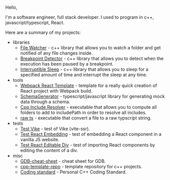 Hello,

I'm a software engineer, full stack developer.
I used to program in c++, javascript/typescript, React.

Here are a summary of my projects:
- libraries
  - [File Watcher](https://github.com/nicolasventer/File-Watcher) - c++ library that allows you to watch a folder and get notified of any file changes inside.
  - [Breakpoint Detector](https://github.com/nicolasventer/Breakpoint-Detector) - c++ library that allows you to detect when the execution has been paused by a breakpoint.
  - [Interruptible Sleep](https://github.com/nicolasventer/Interruptible-Sleep) - c++ library that allows you to sleep for a specified amount of time and interrupt the sleep at any time.
- tools
  - [Webpack React Template](https://github.com/nicolasventer/WebpackReactTemplate) - template for a really quick creation of React project with Webpack build.
  - [SchemaGenerator](https://github.com/nicolasventer/SchemaGenerator) - typescript/javascript library for generating mock data through a schema.
  - [Cpp Include Resolver](https://github.com/nicolasventer/Cpp-Include-Resolver) - executable that allows you to compute all folders to add to includePath in order to resolve all includes.
  - [raw ts](https://github.com/nicolasventer/raw-ts) - executable that convert a file to a raw typscript string.
- tests
  - [Test Vike](https://github.com/nicolasventer/Test_Vike) - test of Vike (vite-ssr).
  - [Test React Embedding](https://github.com/nicolasventer/Test-ReactEmbedding) - test of embedding a React component in a vanilla JS website.
  - [Test React Editable Div](https://github.com/nicolasventer/Test-ReactEditableDiv) - test of importing React components by editing the content of a div.
- misc
  - [GDB-cheat-sheet](https://github.com/nicolasventer/GDB-cheat-sheet) - cheat sheet for GDB.
  - [cpp-template-repo](https://github.com/nicolasventer/cpp-template-repo) - template repository for c++ projects.
  - [Coding standard](https://github.com/nicolasventer/Cpp-Coding-Standard) - Personal C++ Coding Standard.
